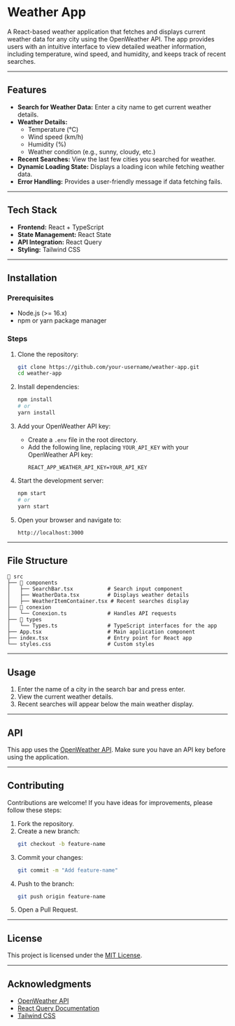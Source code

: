 # Weather App

A React-based weather application that fetches and displays current weather data for any city using the OpenWeather API. The app provides users with an intuitive interface to view detailed weather information, including temperature, wind speed, and humidity, and keeps track of recent searches.

---

## Features

- **Search for Weather Data:** Enter a city name to get current weather details.
- **Weather Details:**
  - Temperature (°C)
  - Wind speed (km/h)
  - Humidity (%)
  - Weather condition (e.g., sunny, cloudy, etc.)
- **Recent Searches:** View the last few cities you searched for weather.
- **Dynamic Loading State:** Displays a loading icon while fetching weather data.
- **Error Handling:** Provides a user-friendly message if data fetching fails.

---

## Tech Stack

- **Frontend:** React + TypeScript
- **State Management:** React State
- **API Integration:** React Query
- **Styling:** Tailwind CSS

---

## Installation

### Prerequisites

- Node.js (>= 16.x)
- npm or yarn package manager

### Steps

1. Clone the repository:

   ```bash
   git clone https://github.com/your-username/weather-app.git
   cd weather-app
   ```

2. Install dependencies:

   ```bash
   npm install
   # or
   yarn install
   ```

3. Add your OpenWeather API key:

   - Create a `.env` file in the root directory.
   - Add the following line, replacing `YOUR_API_KEY` with your OpenWeather API key:
     ```env
     REACT_APP_WEATHER_API_KEY=YOUR_API_KEY
     ```

4. Start the development server:

   ```bash
   npm start
   # or
   yarn start
   ```

5. Open your browser and navigate to:
   ```
   http://localhost:3000
   ```

---

## File Structure

```
📂 src
├── 📂 components
│   ├── SearchBar.tsx           # Search input component
│   ├── WeatherData.tsx         # Displays weather details
│   ├── WeatherItemContainer.tsx # Recent searches display
├── 📂 conexion
│   └── Conexion.ts             # Handles API requests
├── 📂 types
│   └── Types.ts                # TypeScript interfaces for the app
├── App.tsx                     # Main application component
├── index.tsx                   # Entry point for React app
└── styles.css                  # Custom styles
```

---

## Usage

1. Enter the name of a city in the search bar and press enter.
2. View the current weather details.
3. Recent searches will appear below the main weather display.

---

## API

This app uses the [OpenWeather API](https://openweathermap.org/api). Make sure you have an API key before using the application.

---

## Contributing

Contributions are welcome! If you have ideas for improvements, please follow these steps:

1. Fork the repository.
2. Create a new branch:
   ```bash
   git checkout -b feature-name
   ```
3. Commit your changes:
   ```bash
   git commit -m "Add feature-name"
   ```
4. Push to the branch:
   ```bash
   git push origin feature-name
   ```
5. Open a Pull Request.

---

## License

This project is licensed under the [MIT License](LICENSE).

---

## Acknowledgments

- [OpenWeather API](https://openweathermap.org/api)
- [React Query Documentation](https://tanstack.com/query)
- [Tailwind CSS](https://tailwindcss.com/)
